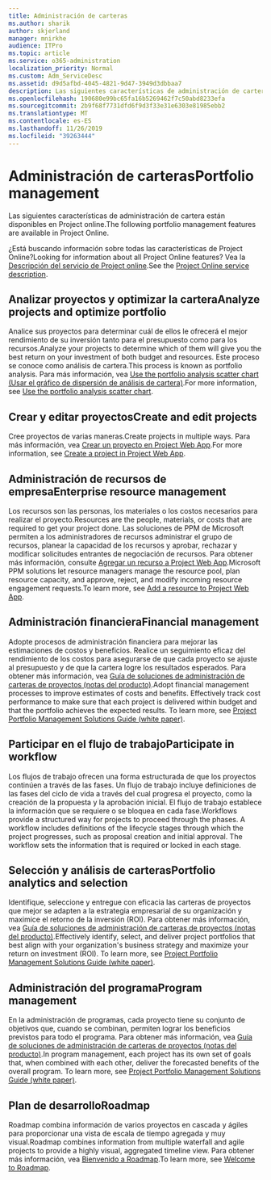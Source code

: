 ```yaml
---
title: Administración de carteras
ms.author: sharik
author: skjerland
manager: mnirkhe
audience: ITPro
ms.topic: article
ms.service: o365-administration
localization_priority: Normal
ms.custom: Adm_ServiceDesc
ms.assetid: d9d5afbd-4045-4821-9d47-3949d3dbbaa7
description: Las siguientes características de administración de cartera están disponibles en Project online.
ms.openlocfilehash: 190680e99bc65fa16b5269462f7c50abd8233efa
ms.sourcegitcommit: 2b9f68f7731dfd6f9d3f33e31e6303e81985ebb2
ms.translationtype: MT
ms.contentlocale: es-ES
ms.lasthandoff: 11/26/2019
ms.locfileid: "39263444"
---
```

# <a name="portfolio-management"></a><span data-ttu-id="a8d0c-103">Administración de carteras</span><span class="sxs-lookup"><span data-stu-id="a8d0c-103">Portfolio management</span></span>

<span data-ttu-id="a8d0c-104">Las siguientes características de administración de cartera están disponibles en Project online.</span><span class="sxs-lookup"><span data-stu-id="a8d0c-104">The following portfolio management features are available in Project Online.</span></span>
  
<span data-ttu-id="a8d0c-105">¿Está buscando información sobre todas las características de Project Online?</span><span class="sxs-lookup"><span data-stu-id="a8d0c-105">Looking for information about all Project Online features?</span></span> <span data-ttu-id="a8d0c-106">Vea la [Descripción del servicio de Project online](project-online-service-description.md).</span><span class="sxs-lookup"><span data-stu-id="a8d0c-106">See the [Project Online service description](project-online-service-description.md).</span></span>
  
## <a name="analyze-projects-and-optimize-portfolio"></a><span data-ttu-id="a8d0c-107">Analizar proyectos y optimizar la cartera</span><span class="sxs-lookup"><span data-stu-id="a8d0c-107">Analyze projects and optimize portfolio</span></span>

<span data-ttu-id="a8d0c-108">Analice sus proyectos para determinar cuál de ellos le ofrecerá el mejor rendimiento de su inversión tanto para el presupuesto como para los recursos.</span><span class="sxs-lookup"><span data-stu-id="a8d0c-108">Analyze your projects to determine which of them will give you the best return on your investment of both budget and resources.</span></span> <span data-ttu-id="a8d0c-109">Este proceso se conoce como análisis de cartera.</span><span class="sxs-lookup"><span data-stu-id="a8d0c-109">This process is known as portfolio analysis.</span></span> <span data-ttu-id="a8d0c-110">Para más información, vea [Use the portfolio analysis scatter chart (Usar el gráfico de dispersión de análisis de cartera)](https://go.microsoft.com/fwlink/?LinkID=823665&amp;clcid=0x409).</span><span class="sxs-lookup"><span data-stu-id="a8d0c-110">For more information, see [Use the portfolio analysis scatter chart](https://go.microsoft.com/fwlink/?LinkID=823665&amp;clcid=0x409).</span></span>
  
## <a name="create-and-edit-projects"></a><span data-ttu-id="a8d0c-111">Crear y editar proyectos</span><span class="sxs-lookup"><span data-stu-id="a8d0c-111">Create and edit projects</span></span>

<span data-ttu-id="a8d0c-112">Cree proyectos de varias maneras.</span><span class="sxs-lookup"><span data-stu-id="a8d0c-112">Create projects in multiple ways.</span></span> <span data-ttu-id="a8d0c-113">Para más información, vea [Crear un proyecto en Project Web App](https://go.microsoft.com/fwlink/?LinkID=746895&amp;clcid=0x409).</span><span class="sxs-lookup"><span data-stu-id="a8d0c-113">For more information, see [Create a project in Project Web App](https://go.microsoft.com/fwlink/?LinkID=746895&amp;clcid=0x409).</span></span>
  
## <a name="enterprise-resource-management"></a><span data-ttu-id="a8d0c-114">Administración de recursos de empresa</span><span class="sxs-lookup"><span data-stu-id="a8d0c-114">Enterprise resource management</span></span>

<span data-ttu-id="a8d0c-115">Los recursos son las personas, los materiales o los costos necesarios para realizar el proyecto.</span><span class="sxs-lookup"><span data-stu-id="a8d0c-115">Resources are the people, materials, or costs that are required to get your project done.</span></span> <span data-ttu-id="a8d0c-116">Las soluciones de PPM de Microsoft permiten a los administradores de recursos administrar el grupo de recursos, planear la capacidad de los recursos y aprobar, rechazar y modificar solicitudes entrantes de negociación de recursos. Para obtener más información, consulte [Agregar un recurso a Project Web App](https://go.microsoft.com/fwlink/p/?LinkId=271320).</span><span class="sxs-lookup"><span data-stu-id="a8d0c-116">Microsoft PPM solutions let resource managers manage the resource pool, plan resource capacity, and approve, reject, and modify incoming resource engagement requests.To learn more, see [Add a resource to Project Web App](https://go.microsoft.com/fwlink/p/?LinkId=271320).</span></span>
  
## <a name="financial-management"></a><span data-ttu-id="a8d0c-117">Administración financiera</span><span class="sxs-lookup"><span data-stu-id="a8d0c-117">Financial management</span></span>

<span data-ttu-id="a8d0c-p105">Adopte procesos de administración financiera para mejorar las estimaciones de costos y beneficios. Realice un seguimiento eficaz del rendimiento de los costos para asegurarse de que cada proyecto se ajuste al presupuesto y de que la cartera logre los resultados esperados. Para obtener más información, vea [Guía de soluciones de administración de carteras de proyectos (notas del producto)](https://go.microsoft.com/fwlink/p/?LinkId=402633).</span><span class="sxs-lookup"><span data-stu-id="a8d0c-p105">Adopt financial management processes to improve estimates of costs and benefits. Effectively track cost performance to make sure that each project is delivered within budget and that the portfolio achieves the expected results. To learn more, see [Project Portfolio Management Solutions Guide (white paper)](https://go.microsoft.com/fwlink/p/?LinkId=402633).</span></span>
  
## <a name="participate-in-workflow"></a><span data-ttu-id="a8d0c-121">Participar en el flujo de trabajo</span><span class="sxs-lookup"><span data-stu-id="a8d0c-121">Participate in workflow</span></span>

<span data-ttu-id="a8d0c-p106">Los flujos de trabajo ofrecen una forma estructurada de que los proyectos continúen a través de las fases. Un flujo de trabajo incluye definiciones de las fases del ciclo de vida a través del cual progresa el proyecto, como la creación de la propuesta y la aprobación inicial. El flujo de trabajo establece la información que se requiere o se bloquea en cada fase.</span><span class="sxs-lookup"><span data-stu-id="a8d0c-p106">Workflows provide a structured way for projects to proceed through the phases. A workflow includes definitions of the lifecycle stages through which the project progresses, such as proposal creation and initial approval. The workflow sets the information that is required or locked in each stage.</span></span>
  
## <a name="portfolio-analytics-and-selection"></a><span data-ttu-id="a8d0c-125">Selección y análisis de carteras</span><span class="sxs-lookup"><span data-stu-id="a8d0c-125">Portfolio analytics and selection</span></span>

<span data-ttu-id="a8d0c-p107">Identifique, seleccione y entregue con eficacia las carteras de proyectos que mejor se adapten a la estrategia empresarial de su organización y maximice el retorno de la inversión (ROI). Para obtener más información, vea [Guía de soluciones de administración de carteras de proyectos (notas del producto)](https://go.microsoft.com/fwlink/p/?LinkId=402633).</span><span class="sxs-lookup"><span data-stu-id="a8d0c-p107">Effectively identify, select, and deliver project portfolios that best align with your organization's business strategy and maximize your return on investment (ROI). To learn more, see [Project Portfolio Management Solutions Guide (white paper)](https://go.microsoft.com/fwlink/p/?LinkId=402633).</span></span>
  
## <a name="program-management"></a><span data-ttu-id="a8d0c-128">Administración del programa</span><span class="sxs-lookup"><span data-stu-id="a8d0c-128">Program management</span></span>

<span data-ttu-id="a8d0c-p108">En la administración de programas, cada proyecto tiene su conjunto de objetivos que, cuando se combinan, permiten lograr los beneficios previstos para todo el programa. Para obtener más información, vea [Guía de soluciones de administración de carteras de proyectos (notas del producto)](https://go.microsoft.com/fwlink/p/?LinkId=402633).</span><span class="sxs-lookup"><span data-stu-id="a8d0c-p108">In program management, each project has its own set of goals that, when combined with each other, deliver the forecasted benefits of the overall program. To learn more, see [Project Portfolio Management Solutions Guide (white paper)](https://go.microsoft.com/fwlink/p/?LinkId=402633).</span></span>
  
## <a name="roadmap"></a><span data-ttu-id="a8d0c-131">Plan de desarrollo</span><span class="sxs-lookup"><span data-stu-id="a8d0c-131">Roadmap</span></span>

<span data-ttu-id="a8d0c-132">Roadmap combina información de varios proyectos en cascada y ágiles para proporcionar una vista de escala de tiempo agregada y muy visual.</span><span class="sxs-lookup"><span data-stu-id="a8d0c-132">Roadmap combines information from multiple waterfall and agile projects to provide a highly visual, aggregated timeline view.</span></span> <span data-ttu-id="a8d0c-133">Para obtener más información, vea [Bienvenido a Roadmap](https://support.office.com/article/video-welcome-to-roadmap-57764149-51b8-468f-a50d-9ea6a4fd835a).</span><span class="sxs-lookup"><span data-stu-id="a8d0c-133">To learn more, see [Welcome to Roadmap](https://support.office.com/article/video-welcome-to-roadmap-57764149-51b8-468f-a50d-9ea6a4fd835a).</span></span>

